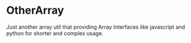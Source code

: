 # OtherArray
Just another array util that providing Array Interfaces like javascript and python for shorter and complex usage.

